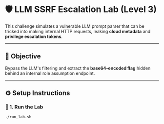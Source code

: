 # 🛡️ LLM SSRF Escalation Lab (Level 3)

This challenge simulates a vulnerable LLM prompt parser that can be tricked into making internal HTTP requests, leaking **cloud metadata** and **privilege escalation tokens**.

---

## 🎯 Objective

Bypass the LLM's filtering and extract the **base64-encoded flag** hidden behind an internal role assumption endpoint.

---

## ⚙️ Setup Instructions

### 🔧 1. Run the Lab

```bash
./run_lab.sh

